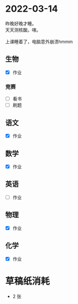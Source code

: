 # **2022-03-14**

昨晚好晚才睡。<br/>
天天测核酸。嗐。<br/>
<br/>
上课睡着了，电脑意外崩溃hmmm<br/>

## 生物
- [x] 作业

### 竞赛
- [ ] 看书
- [ ] 刷题

## 语文
- [x] 作业

## 数学
- [x] 作业

## 英语
- [ ] 作业

## 物理
- [x] 作业

## 化学
- [x] 作业

# 草稿纸消耗

- 2 张
